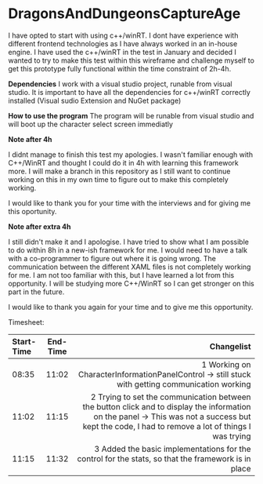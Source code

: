# DragonsAndDungeonsCaptureAge

I have opted to start with using c++/winRT. I dont have experience with different frontend technologies as I have always worked in an in-house engine. 
I have used the c++/winRT in the test in January and decided I wanted to try to make this test within this wireframe and challenge myself to get this prototype fully functional within the time constraint of 2h-4h.

**Dependencies**
I work with a visual studio project, runable from visual studio. It is important to have all the dependencies for c++/winRT correctly installed (Visual sudio Extension and NuGet package)

**How to use the program**
The program will be runable from visual studio and will boot up the character select screen immediatly



**Note after 4h**

I didnt manage to finish this test my apologies. I wasn't familiar enough with C++/WinRT and thought I could do it in 4h with learning this framework more. 
I will make a branch in this repository as I still want to continue working on this in my own time to figure out to make this completely working. 

I would like to thank you for your time with the interviews and for giving me this oportunity.


**Note after extra 4h**

I still didn't make it and I apologise. I have tried to show what I am possible to do within 8h in a new-ish framework for me. I would need to have a talk with a co-programmer to figure out where it is going wrong. The communication between the different XAML files is not completely working for me. 
I am not too familiar with this, but I have learned a lot from this opportunity. 
I will be studying more C++/WinRT so I can get stronger on this part in the future. 

I would like to thank you again for your time and to give me this opportunity.


Timesheet:

| Start-Time   | End-Time       |  Changelist   |
|:-------------|:--------------:|--------------:|
| 08:35        | 11:02          | 1  Working on CharacterInformationPanelControl -> still stuck with getting communication working		      |
| 11:02        | 11:15          | 2  Trying to set the communication between the button click and to display the information on the panel -> This was not a success but kept the code, I had to remove a lot of things I was trying      |
| 11:15        | 11:32          | 3  Added the basic implementations for the control for the stats, so that the framework is in place		      |




